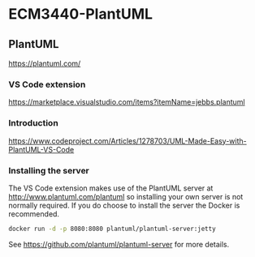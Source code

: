 # ECM3440-PlantUML

## PlantUML

<https://plantuml.com/>

### VS Code extension

<https://marketplace.visualstudio.com/items?itemName=jebbs.plantuml>

### Introduction

<https://www.codeproject.com/Articles/1278703/UML-Made-Easy-with-PlantUML-VS-Code>

### Installing the server

The VS Code extension makes use of the PlantUML server at <http://www.plantuml.com/plantuml> so installing your own server is not normally required.  If you do choose to install the server the Docker is recommended.

```sh
docker run -d -p 8080:8080 plantuml/plantuml-server:jetty
```

See <https://github.com/plantuml/plantuml-server> for more details.
